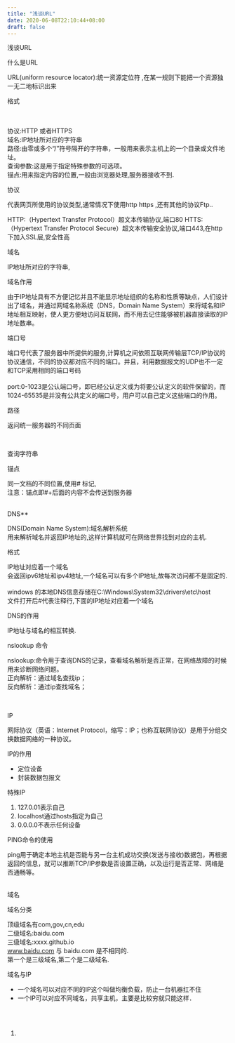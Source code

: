 ```yaml
---
title: "浅谈URL"
date: 2020-06-08T22:10:44+08:00
draft: false
---
```


浅谈URL

<a name="Cnmhb"></a>

 

<a name="adKoC"></a>

什么是URL

URL(uniform resource locator):统一资源定位符 ,在某一规则下能把一个资源独一无二地标识出来<br />

<a name="ntNoP"></a>

格式

<br />
<br />协议:HTTP 或者HTTPS<br />域名:IP地址所对应的字符串<br />路径:由零或多个“/”符号隔开的字符串，一般用来表示主机上的一个目录或文件地址。<br />查询参数:这是用于指定特殊参数的可选项。<br />锚点:用来指定内容的位置,一般由浏览器处理,服务器接收不到.
<a name="Pe3EB"></a>

 

<a name="SEf6I"></a>

协议

代表网页所使用的协议类型,通常情况下使用http https ,还有其他的协议Ftp..

HTTP:（Hypertext Transfer Protocol）超文本传输协议,端口80
HTTS:（Hypertext Transfer Protocol Secure）超文本传输安全协议,端口443,在http下加入SSL层,安全性高

<a name="H0JzU"></a>

 

<a name="0sjIh"></a>

域名

IP地址所对应的字符串,
<a name="1RLdf"></a>

域名作用

由于IP地址具有不方便记忆并且不能显示地址组织的名称和性质等缺点，人们设计出了域名，并通过网域名称系统（DNS，Domain Name System）来将域名和IP地址相互映射，使人更方便地访问互联网，而不用去记住能够被机器直接读取的IP地址数串。<br />

<a name="8Rl1u"></a>

端口号

端口号代表了服务器中所提供的服务,计算机之间依照互联网传输层TCP/IP协议的协议通信，不同的协议都对应不同的端口。并且，利用数据报文的UDP也不一定和TCP采用相同的端口号码<br />
<br />port:0-1023是公认端口号，即已经公认定义或为将要公认定义的软件保留的，而1024-65535是并没有公共定义的端口号，用户可以自己定义这些端口的作用。<br />

<a name="Vj4AE"></a>

路径

返问统一服务器的不同页面
<a name="rgPOZ"></a>



<br />

<a name="BoY36"></a>

查询字符串

<a name="rhXFp"></a>

锚点

同一文档的不同位置,使用# 标记,<br />注意：锚点即#+后面的内容不会传送到服务器<br /><br />
<a name="vXcf0"></a>

DNS**

DNS(Domain Name System):域名解析系统<br />用来解析域名并返回IP地址的,这样计算机就可在网络世界找到对应的主机.<br />

<a name="F3Tu8"></a>

格式

IP地址对应着一个域名<br />会返回ipv6地址和ipv4地址,一个域名可以有多个IP地址,故每次访问都不是固定的.<br /><br />windows 的本地DNS信息存储在C:\Windows\System32\drivers\etc\host<br />文件打开后#代表注释行,下面的IP地址对应着一个域名<br />

<a name="DPl86"></a>

DNS的作用

IP地址与域名的相互转换.<br />

<a name="7icYA"></a>

nslookup 命令

nslookup:命令用于查询DNS的记录，查看域名解析是否正常，在网络故障的时候用来诊断网络问题。<br />正向解析：通过域名查找ip；<br />反向解析：通过ip查找域名；<br /><br />
<br />

<a name="MxdRP"></a>

IP

网际协议（英语：Internet Protocol，缩写：IP；也称互联网协议）是用于分组交换数据网络的一种协议。
<a name="YI6N6"></a>

IP的作用

* 定位设备
* 封装数据包报文
<a name="xpiUh"></a>

特殊IP

1. 127.0.01表示自己
2. localhost通过hosts指定为自己
3. 0.0.0.0不表示任何设备
<a name="cWyK0"></a>

PING命令的使用

ping用于确定本地主机是否能与另一台主机成功交换(发送与接收)数据包，再根据返回的信息，就可以推断TCP/IP参数是否设置正确，以及运行是否正常、网络是否通畅等。<br /><br />

<a name="eNeNh"></a>

域名

<a name="piIA3"></a>

域名分类

顶级域名有com,gov,cn,edu<br />二级域名:baidu.com<br />三级域名:xxxx.github.io<br />www.baidu.com 与 baidu.com 是不相同的.<br />第一个是三级域名,第二个是二级域名.
<a name="bxtcD"></a>

域名与IP

* 一个域名可以对应不同的IP这个叫做均衡负载，防止一台机器扛不住
* 一个IP可以对应不同域名，共享主机，主要是比较穷就只能这样．

<br />
<br />

1. <br />

<br />

